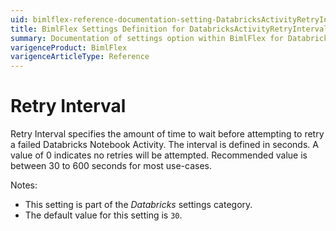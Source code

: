 ```yaml
---
uid: bimlflex-reference-documentation-setting-DatabricksActivityRetryInterval
title: BimlFlex Settings Definition for DatabricksActivityRetryInterval
summary: Documentation of settings option within BimlFlex for DatabricksActivityRetryInterval
varigenceProduct: BimlFlex
varigenceArticleType: Reference
---
```


# Retry Interval

Retry Interval specifies the amount of time to wait before attempting to retry a failed Databricks Notebook Activity. The interval is defined in seconds. A value of 0 indicates no retries will be attempted. Recommended value is between 30 to 600 seconds for most use-cases.

Notes:

* This setting is part of the *Databricks* settings category.
* The default value for this setting is `30`.